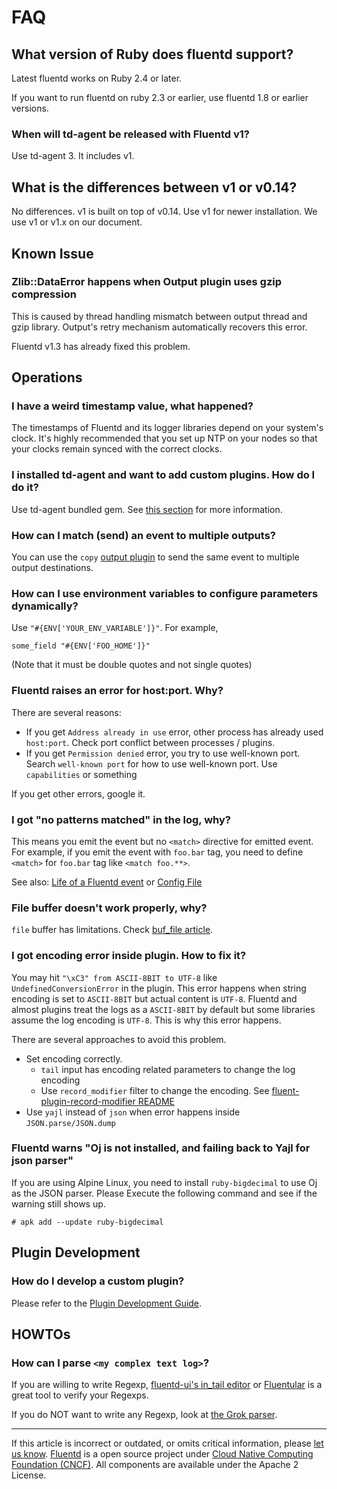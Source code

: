 # FAQ


## What version of Ruby does fluentd support?

Latest fluentd works on Ruby 2.4 or later.

If you want to run fluentd on ruby 2.3 or earlier, use fluentd 1.8 or earlier versions.


### When will td-agent be released with Fluentd v1?

Use td-agent 3. It includes v1.


## What is the differences between v1 or v0.14?

No differences. v1 is built on top of v0.14. Use v1 for newer
installation. We use v1 or v1.x on our document.


## Known Issue


### Zlib::DataError happens when Output plugin uses gzip compression

This is caused by thread handling mismatch between output thread and
gzip library. Output's retry mechanism automatically recovers this
error.

Fluentd v1.3 has already fixed this problem.


## Operations


### I have a weird timestamp value, what happened?

The timestamps of Fluentd and its logger libraries depend on your
system's clock. It's highly recommended that you set up NTP on your
nodes so that your clocks remain synced with the correct clocks.


### I installed td-agent and want to add custom plugins. How do I do it?

Use td-agent bundled gem. See [this section](/deployment/plugin-management.md)
for more information.


### How can I match (send) an event to multiple outputs?

You can use the `copy` [output plugin](/plugins/output/copy.md) to send the
same event to multiple output destinations.


### How can I use environment variables to configure parameters dynamically?

Use `"#{ENV['YOUR_ENV_VARIABLE']}"`. For example,

```
some_field "#{ENV['FOO_HOME']}"
```

(Note that it must be double quotes and not single quotes)


### Fluentd raises an error for host:port. Why?

There are several reasons:

-   If you get `Address already in use` error, other process has already
    used `host:port`. Check port conflict between processes / plugins.
-   If you get `Permission denied` error, you try to use well-known
    port. Search `well-known port` for how to use well-known port. Use
    `capabilities` or something

If you get other errors, google it.


### I got "no patterns matched" in the log, why?

This means you emit the event but no `<match>` directive for emitted
event. For example, if you emit the event with `foo.bar` tag, you need
to define `<match>` for `foo.bar` tag like `<match foo.**>`.

See also: [Life of a Fluentd event](/overview/life-of-a-fluentd-event.md) or [Config File](/configuration/config-file.md)


### File buffer doesn't work properly, why?

`file` buffer has limitations. Check [buf_file article](/plugins/buffer/file.md#limitation).


### I got encoding error inside plugin. How to fix it?

You may hit `"\xC3" from ASCII-8BIT to UTF-8` like
`UndefinedConversionError` in the plugin. This error happens when string
encoding is set to `ASCII-8BIT` but actual content is `UTF-8`. Fluentd
and almost plugins treat the logs as a `ASCII-8BIT` by default but some
libraries assume the log encoding is `UTF-8`. This is why this error
happens.

There are several approaches to avoid this problem.

-   Set encoding correctly.
    -   `tail` input has encoding related parameters to change the log
        encoding
    -   Use `record_modifier` filter to change the encoding. See
        [fluent-plugin-record-modifier README](https://github.com/repeatedly/fluent-plugin-record-modifier#char_encoding)
-   Use `yajl` instead of `json` when error happens inside
    `JSON.parse/JSON.dump`


### Fluentd warns "Oj is not installed, and failing back to Yajl for json parser"

If you are using Alpine Linux, you need to install `ruby-bigdecimal` to
use Oj as the JSON parser. Please Execute the following command and see
if the warning still shows up.

```
# apk add --update ruby-bigdecimal
```


## Plugin Development


### How do I develop a custom plugin?

Please refer to the [Plugin Development Guide](/developer/plugin-development.md).


## HOWTOs

### How can I parse `<my complex text log>`?

If you are willing to write Regexp, [fluentd-ui's in\_tail editor](/deployment/fluentd-ui.md#in_tail-setting) or
[Fluentular](http://fluentular.herokuapp.com) is a great tool to verify your Regexps.

If you do NOT want to write any Regexp, look at [the Grok parser](https://github.com/kiyoto/fluent-plugin-grok-parser).


------------------------------------------------------------------------

If this article is incorrect or outdated, or omits critical information, please [let us know](https://github.com/fluent/fluentd-docs-gitbook/issues?state=open).
[Fluentd](http://www.fluentd.org/) is a open source project under [Cloud Native Computing Foundation (CNCF)](https://cncf.io/). All components are available under the Apache 2 License.
